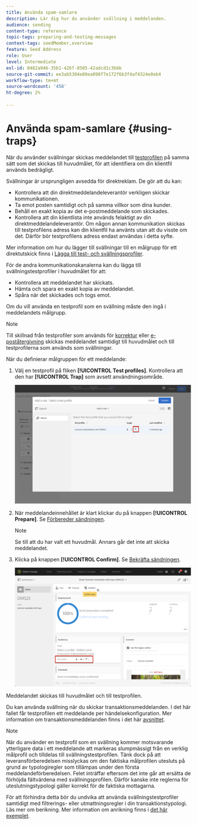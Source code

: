 ```yaml
---
title: Använda spam-samlare
description: Lär dig hur du använder svällning i meddelanden.
audience: sending
content-type: reference
topic-tags: preparing-and-testing-messages
context-tags: seedMember,overview
feature: Seed Address
role: User
level: Intermediate
exl-id: 0482a946-35b1-426f-8505-42adcd1c3bbb
source-git-commit: ee3ab5304e80ea098f7e172f6b3f4af4324e8eb4
workflow-type: tm+mt
source-wordcount: '458'
ht-degree: 2%

---
```


# Använda spam-samlare {#using-traps}

När du använder svällningar skickas meddelandet till [testprofilen](../../audiences/using/managing-test-profiles.md) på samma sätt som det skickas till huvudmålet, för att identifiera om din klientfil används bedrägligt.

Svällningar är ursprungligen avsedda för direktreklam. De gör att du kan:

* Kontrollera att din direktmeddelandeleverantör verkligen skickar kommunikationen.
* Ta emot posten samtidigt och på samma villkor som dina kunder.
* Behåll en exakt kopia av det e-postmeddelande som skickades.
* Kontrollera att din klientlista inte används felaktigt av din direktmeddelandeleverantör. Om någon annan kommunikation skickas till testprofilens adress kan din klientfil ha använts utan att du visste om det. Därför bör testprofilens adress endast användas i detta syfte.

Mer information om hur du lägger till svällningar till en målgrupp för ett direktutskick finns i [Lägga till test- och svällningsprofiler](../../channels/using/defining-the-direct-mail-audience.md#adding-test-and-trap-profiles).

För de andra kommunikationskanalerna kan du lägga till svällningstestprofiler i huvudmålet för att:

* Kontrollera att meddelandet har skickats.
* Hämta och spara en exakt kopia av meddelandet.
* Spåra när det skickades och togs emot.

Om du vill använda en testprofil som en svällning måste den ingå i meddelandets målgrupp.

>[!NOTE]
>
>Till skillnad från testprofiler som används för [korrektur](../../sending/using/sending-proofs.md) eller [e-poståtergivning](../../sending/using/email-rendering.md) skickas meddelandet samtidigt till huvudmålet och till testprofilerna som används som svällningar.

När du definierar målgruppen för ett meddelande:

1. Välj en testprofil på fliken **[!UICONTROL Test profiles]**. Kontrollera att den har **[!UICONTROL Trap]** som avsett användningsområde.

   ![](assets/trap_select.png)

1. När meddelandeinnehållet är klart klickar du på knappen **[!UICONTROL Prepare]**. Se [Förbereder sändningen](../../sending/using/preparing-the-send.md).
   >[!NOTE]
   >
   >Se till att du har valt ett huvudmål. Annars går det inte att skicka meddelandet.

1. Klicka på knappen **[!UICONTROL Confirm]**. Se [Bekräfta sändningen](../../sending/using/confirming-the-send.md).

   ![](assets/trap_confirm.png)

Meddelandet skickas till huvudmålet och till testprofilen.

Du kan använda svällning när du skickar transaktionsmeddelanden. I det här fallet får testprofilen ett meddelande per händelsekonfiguration. Mer information om transaktionsmeddelanden finns i det här [avsnittet](../../channels/using/getting-started-with-transactional-msg.md).

>[!NOTE]
>
>När du använder en testprofil som en svällning kommer motsvarande ytterligare data i ett meddelande att markeras slumpmässigt från en verklig målprofil och tilldelas till svällningstestprofilen. Tänk dock på att leveransförberedelsen misslyckas om den faktiska målprofilen utesluts på grund av typologiregler som tillämpas under den första meddelandeförberedelsen. Felet inträffar eftersom det inte går att ersätta de förhöjda fältvärdena med svällningsprofilen. Därför kanske inte reglerna för uteslutningstypologi gäller korrekt för de faktiska mottagarna.
>
>För att förhindra detta bör du undvika att använda svällningstestprofiler samtidigt med filtrerings- eller utmattningsregler i din transaktionstypologi. Läs mer om berikning. Mer information om anrikning finns i [det här exemplet](../../automating/using/enriching-profile-data-file.md).
